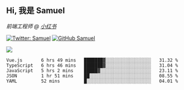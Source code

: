 <h2> Hi, 我是 Samuel </h2>
<p><em>前端工程师 @ <a href="https://job.xiaohongshu.com/">小红书</a></em></p>

[![Twitter: Samuel](https://img.shields.io/twitter/follow/1227_samuel?style=flat-square&logo=twitter)](https://twitter.com/1227_samuel)
[![GitHub Samuel](https://img.shields.io/github/followers/classicemi?label=follow&style=flat-square&logo=github)](https://github.com/classicemi)

<img src="https://github-readme-stats.vercel.app/api?username=classicemi&show_icons=true&theme=dark&hide_title=true" />

<!--START_SECTION:waka-->
```text
Vue.js       6 hrs 49 mins   ███████▓░░░░░░░░░░░░░░░░░   31.32 % 
TypeScript   6 hrs 46 mins   ███████▓░░░░░░░░░░░░░░░░░   31.04 % 
JavaScript   5 hrs 2 mins    █████▓░░░░░░░░░░░░░░░░░░░   23.11 % 
JSON         1 hr 51 mins    ██░░░░░░░░░░░░░░░░░░░░░░░   08.55 % 
YAML         52 mins         █░░░░░░░░░░░░░░░░░░░░░░░░   04.01 % 
```
<!--END_SECTION:waka-->

<!--
**classicemi/classicemi** is a ✨ _special_ ✨ repository because its `README.md` (this file) appears on your GitHub profile.

Here are some ideas to get you started:

- 🔭 I’m currently working on ...
- 🌱 I’m currently learning ...
- 👯 I’m looking to collaborate on ...
- 🤔 I’m looking for help with ...
- 💬 Ask me about ...
- 📫 How to reach me: ...
- 😄 Pronouns: ...
- ⚡ Fun fact: ...
-->
